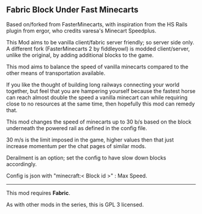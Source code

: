 ## Fabric Block Under Fast Minecarts
Based on/forked from FasterMinecarts, with inspiration from the HS Rails plugin from ergor, who credits  varesa's Minecart Speedplus.  

This Mod aims to be vanilla client/fabric server friendly; so server side only. A different fork (FasterMinecarts 2 by fiddleyowl) is modded client/server, unlike the original, by adding additional blocks to the game. 

This mod aims to balance the speed of vanilla minecarts compared to the other means of transportation available.

If you like the thought of building long railways connecting your world together, but feel that you are hampering yourself because the fastest horse can reach almost double the speed a vanilla minecart can while requiring close to no resources at the same time, then hopefully this mod can remedy that.

This mod changes the speed of minecarts up to 30 b/s based on the block underneath the powered rail as defined in the config file. 

30 m/s is the limit imposed in the game, higher values then that just increase momentum per the chat pages of similar mods.

Derailment is an option; set the config to have slow down blocks accordingly. 

Config is json with "minecraft:< Block id >" : Max Speed. 

---

This mod requires **Fabric**.

As with other mods in the series, this is GPL 3 licensed.